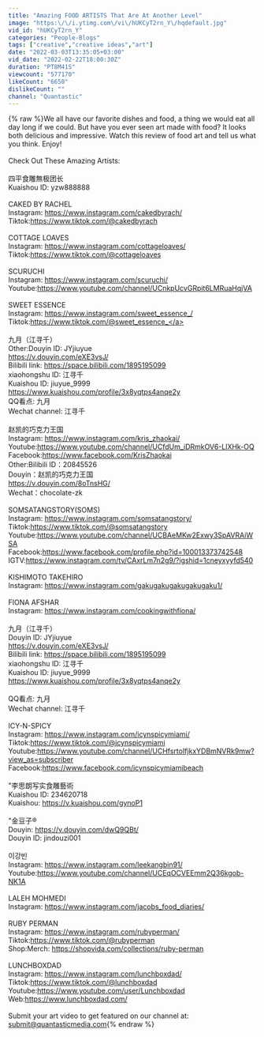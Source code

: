 ```yaml
---
title: "Amazing FOOD ARTISTS That Are At Another Level"
image: "https:\/\/i.ytimg.com\/vi\/hUKCyT2rn_Y\/hqdefault.jpg"
vid_id: "hUKCyT2rn_Y"
categories: "People-Blogs"
tags: ["creative","creative ideas","art"]
date: "2022-03-03T13:35:05+03:00"
vid_date: "2022-02-22T18:00:30Z"
duration: "PT8M41S"
viewcount: "577170"
likeCount: "6650"
dislikeCount: ""
channel: "Quantastic"
---
```

{% raw %}We all have our favorite dishes and food, a thing we would eat all day long if we could. But have you ever seen art made with food? It looks both delicious and impressive. Watch this review of food art and tell us what you think. Enjoy!<br /><br />Check Out These Amazing Artists:<br /><br />四平食雕無极团长<br />Kuaishou ID: yzw888888 <br /><br />CAKED BY RACHEL<br />Instagram: <a rel="nofollow" target="blank" href="https://www.instagram.com/cakedbyrach/">https://www.instagram.com/cakedbyrach/</a><br />Tiktok:<a rel="nofollow" target="blank" href="https://www.tiktok.com/@cakedbyrach">https://www.tiktok.com/@cakedbyrach</a><br /><br />COTTAGE LOAVES<br />Instagram: <a rel="nofollow" target="blank" href="https://www.instagram.com/cottageloaves/">https://www.instagram.com/cottageloaves/</a><br />Tiktok:<a rel="nofollow" target="blank" href="https://www.tiktok.com/@cottageloaves">https://www.tiktok.com/@cottageloaves</a><br /><br />SCURUCHI<br />Instagram: <a rel="nofollow" target="blank" href="https://www.instagram.com/scuruchi/">https://www.instagram.com/scuruchi/</a><br />Youtube:<a rel="nofollow" target="blank" href="https://www.youtube.com/channel/UCnkpUcvGRpit6LMRuaHqjVA">https://www.youtube.com/channel/UCnkpUcvGRpit6LMRuaHqjVA</a><br /><br />SWEET ESSENCE<br />Instagram: <a rel="nofollow" target="blank" href="https://www.instagram.com/sweet_essence_/">https://www.instagram.com/sweet_essence_/</a><br />Tiktok:<a rel="nofollow" target="blank" href="https://www.tiktok.com/@sweet_essence_">https://www.tiktok.com/@sweet_essence_</a><br /><br />九月（江寻千）<br />Other:Douyin ID:  JYjiuyue<br /><a rel="nofollow" target="blank" href="https://v.douyin.com/eXE3vsJ/">https://v.douyin.com/eXE3vsJ/</a><br />Bilibili link: <a rel="nofollow" target="blank" href="https://space.bilibili.com/1895195099">https://space.bilibili.com/1895195099</a><br />xiaohongshu ID: 江寻千<br />Kuaishou ID: jiuyue_9999<br /><a rel="nofollow" target="blank" href="https://www.kuaishou.com/profile/3x8yqtps4anqe2y">https://www.kuaishou.com/profile/3x8yqtps4anqe2y</a><br />QQ看点: 九月<br />Wechat channel: 江寻千<br /><br />赵凯的巧克力王国<br />Instagram: <a rel="nofollow" target="blank" href="https://www.instagram.com/kris_zhaokai/">https://www.instagram.com/kris_zhaokai/</a><br />Youtube:<a rel="nofollow" target="blank" href="https://www.youtube.com/channel/UCfdUm_iDRmkOV6-LlXHk-OQ">https://www.youtube.com/channel/UCfdUm_iDRmkOV6-LlXHk-OQ</a><br />Facebook:<a rel="nofollow" target="blank" href="https://www.facebook.com/KrisZhaokai">https://www.facebook.com/KrisZhaokai</a><br />Other:Bilibili ID：20845526<br />Douyin：赵凯的巧克力王国<br /><a rel="nofollow" target="blank" href="https://v.douyin.com/8oTnsHG/">https://v.douyin.com/8oTnsHG/</a><br />Wechat：chocolate-zk<br /><br />SOMSATANGSTORY(SOMS)<br />Instagram: <a rel="nofollow" target="blank" href="https://www.instagram.com/somsatangstory/">https://www.instagram.com/somsatangstory/</a><br />Tiktok:<a rel="nofollow" target="blank" href="https://www.tiktok.com/@somsatangstory">https://www.tiktok.com/@somsatangstory</a><br />Youtube:<a rel="nofollow" target="blank" href="https://www.youtube.com/channel/UCBAeMKw2Exwy3SpAVRAiWSA">https://www.youtube.com/channel/UCBAeMKw2Exwy3SpAVRAiWSA</a><br />Facebook:<a rel="nofollow" target="blank" href="https://www.facebook.com/profile.php?id=100013373742548">https://www.facebook.com/profile.php?id=100013373742548</a><br />IGTV:<a rel="nofollow" target="blank" href="https://www.instagram.com/tv/CAxrLm7n2g9/?igshid=1cneyxyyfd540">https://www.instagram.com/tv/CAxrLm7n2g9/?igshid=1cneyxyyfd540</a><br /><br />KISHIMOTO TAKEHIRO<br />Instagram: <a rel="nofollow" target="blank" href="https://www.instagram.com/gakugakugakugakugaku1/">https://www.instagram.com/gakugakugakugakugaku1/</a><br /><br />FIONA AFSHAR<br />Instagram: <a rel="nofollow" target="blank" href="https://www.instagram.com/cookingwithfiona/">https://www.instagram.com/cookingwithfiona/</a><br /><br />九月（江寻千）<br />Douyin ID:  JYjiuyue<br /><a rel="nofollow" target="blank" href="https://v.douyin.com/eXE3vsJ/">https://v.douyin.com/eXE3vsJ/</a><br />Bilibili link: <a rel="nofollow" target="blank" href="https://space.bilibili.com/1895195099">https://space.bilibili.com/1895195099</a><br />xiaohongshu ID: 江寻千<br />Kuaishou ID: jiuyue_9999<br /><a rel="nofollow" target="blank" href="https://www.kuaishou.com/profile/3x8yqtps4anqe2y">https://www.kuaishou.com/profile/3x8yqtps4anqe2y</a><br /><br />QQ看点: 九月<br />Wechat channel: 江寻千<br /><br />ICY-N-SPICY<br />Instagram: <a rel="nofollow" target="blank" href="https://www.instagram.com/icynspicymiami/">https://www.instagram.com/icynspicymiami/</a><br />Tiktok:<a rel="nofollow" target="blank" href="https://www.tiktok.com/@icynspicymiami">https://www.tiktok.com/@icynspicymiami</a><br />Youtube:<a rel="nofollow" target="blank" href="https://www.youtube.com/channel/UCHfsrtoIfjkxYDBmNVRk9mw?view_as=subscriber">https://www.youtube.com/channel/UCHfsrtoIfjkxYDBmNVRk9mw?view_as=subscriber</a><br />Facebook:<a rel="nofollow" target="blank" href="https://www.facebook.com/icynspicymiamibeach">https://www.facebook.com/icynspicymiamibeach</a><br /><br />&quot;李思朗写实食雕藝術<br />Kuaishou ID: 234620718<br />Kuaishou: <a rel="nofollow" target="blank" href="https://v.kuaishou.com/gynoP1">https://v.kuaishou.com/gynoP1</a><br /><br />&quot;金豆子®<br />Douyin: <a rel="nofollow" target="blank" href="https://v.douyin.com/dwQ9QBt/">https://v.douyin.com/dwQ9QBt/</a><br />Douyin ID: jindouzi001<br /><br />이강빈<br />Instagram: <a rel="nofollow" target="blank" href="https://www.instagram.com/leekangbin91/">https://www.instagram.com/leekangbin91/</a><br />Youtube:<a rel="nofollow" target="blank" href="https://www.youtube.com/channel/UCEqOCVEEmm2Q36kgob-NK1A">https://www.youtube.com/channel/UCEqOCVEEmm2Q36kgob-NK1A</a><br /><br />LALEH MOHMEDI<br />Instagram: <a rel="nofollow" target="blank" href="https://www.instagram.com/jacobs_food_diaries/">https://www.instagram.com/jacobs_food_diaries/</a><br /><br />RUBY PERMAN<br />Instagram: <a rel="nofollow" target="blank" href="https://www.instagram.com/rubyperman/">https://www.instagram.com/rubyperman/</a><br />Tiktok:<a rel="nofollow" target="blank" href="https://www.tiktok.com/@rubyperman">https://www.tiktok.com/@rubyperman</a><br />Shop:Merch: <a rel="nofollow" target="blank" href="https://shopvida.com/collections/ruby-perman">https://shopvida.com/collections/ruby-perman</a><br /><br />LUNCHBOXDAD<br />Instagram: <a rel="nofollow" target="blank" href="https://www.instagram.com/lunchboxdad/">https://www.instagram.com/lunchboxdad/</a><br />Tiktok:<a rel="nofollow" target="blank" href="https://www.tiktok.com/@lunchboxdad">https://www.tiktok.com/@lunchboxdad</a><br />Youtube:<a rel="nofollow" target="blank" href="https://www.youtube.com/user/Lunchboxdad">https://www.youtube.com/user/Lunchboxdad</a><br />Web:<a rel="nofollow" target="blank" href="https://www.lunchboxdad.com/">https://www.lunchboxdad.com/</a><br /><br />Submit your art video to get featured on our channel at: submit@quantasticmedia.com{% endraw %}

